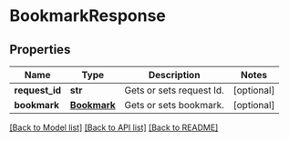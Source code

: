 # BookmarkResponse

## Properties
Name | Type | Description | Notes
------------ | ------------- | ------------- | -------------
**request_id** | **str** | Gets or sets request Id. | [optional] 
**bookmark** | [**Bookmark**](Bookmark.md) | Gets or sets bookmark. | [optional] 

[[Back to Model list]](../README.md#documentation-for-models) [[Back to API list]](../README.md#documentation-for-api-endpoints) [[Back to README]](../README.md)


